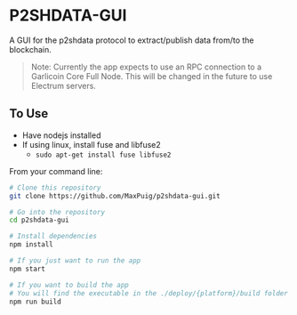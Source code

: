 # P2SHDATA-GUI

A GUI for the p2shdata protocol to extract/publish data from/to the blockchain.

> Note: Currently the app expects to use an RPC connection to a Garlicoin Core Full Node. 
> This will be changed in the future to use Electrum servers.

## To Use

- Have nodejs installed
- If using linux, install fuse and libfuse2
  - `sudo apt-get install fuse libfuse2 `

From your command line:

```bash
# Clone this repository
git clone https://github.com/MaxPuig/p2shdata-gui.git

# Go into the repository
cd p2shdata-gui

# Install dependencies
npm install

# If you just want to run the app
npm start

# If you want to build the app
# You will find the executable in the ./deploy/{platform}/build folder
npm run build
```